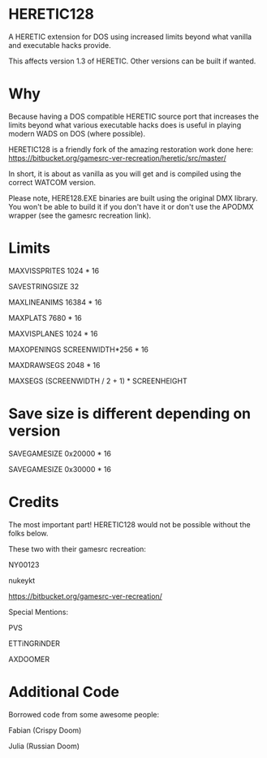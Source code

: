 # HERETIC128
A HERETIC extension for DOS using increased limits beyond what vanilla and executable hacks provide.

This affects version 1.3 of HERETIC.  Other versions can be built if wanted.

# Why
Because having a DOS compatible HERETIC source port that increases the limits beyond what various executable hacks does is useful in playing modern WADS on DOS (where possible).

HERETIC128 is a friendly fork of the amazing restoration work done here:
https://bitbucket.org/gamesrc-ver-recreation/heretic/src/master/

In short, it is about as vanilla as you will get and is compiled using the correct WATCOM version.

Please note, HERE128.EXE binaries are built using the original DMX library.  You won't be able to build it if you don't have it or don't use the APODMX wrapper (see the gamesrc recreation link).

# Limits
MAXVISSPRITES    1024 * 16

SAVESTRINGSIZE 32

MAXLINEANIMS        16384 * 16

MAXPLATS    7680 * 16

MAXVISPLANES    1024 * 16

MAXOPENINGS        SCREENWIDTH*256 * 16

MAXDRAWSEGS        2048 * 16

MAXSEGS (SCREENWIDTH / 2 + 1) * SCREENHEIGHT

# Save size is different depending on version

SAVEGAMESIZE 0x20000 * 16

SAVEGAMESIZE 0x30000 * 16

# Credits

The most important part!  HERETIC128 would not be possible without the folks below.

These two with their gamesrc recreation:

NY00123

nukeykt

https://bitbucket.org/gamesrc-ver-recreation/

Special Mentions:

PVS

ETTiNGRiNDER

AXDOOMER

# Additional Code

Borrowed code from some awesome people:

Fabian (Crispy Doom)

Julia (Russian Doom)
